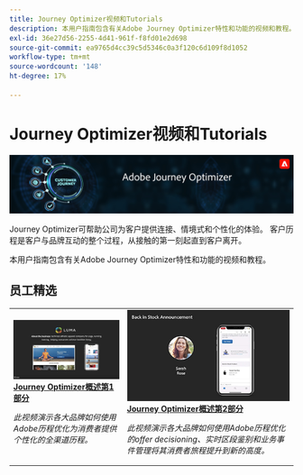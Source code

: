 ```yaml
---
title: Journey Optimizer视频和Tutorials
description: 本用户指南包含有关Adobe Journey Optimizer特性和功能的视频和教程。
exl-id: 36e27d56-2255-4d41-961f-f8fd01e2d698
source-git-commit: ea9765d4cc39c5d5346c0a3f120c6d109f8d1052
workflow-type: tm+mt
source-wordcount: '148'
ht-degree: 17%

---
```



# Journey Optimizer视频和Tutorials

![](./assets/ajo-banner.png)

Journey Optimizer可帮助公司为客户提供连接、情境式和个性化的体验。 客户历程是客户与品牌互动的整个过程，从接触的第一刻起直到客户离开。

本用户指南包含有关Adobe Journey Optimizer特性和功能的视频和教程。

## 员工精选
<table>
<tr>
  <td>
    <a href="./introduction/journey-optimizer-overview-part-1.md">
      <img alt="Journey Optimizer概述第1部分 — 交付全渠道历程（视频）" src="./assets/334174.jpg"/>
    </a>
    <div>
      <a href="./introduction/journey-optimizer-overview-part-1.md">
    <strong>Journey Optimizer概述第1部分  </strong>
    </a>
    </div>
    <p>
    <em>此视频演示各大品牌如何使用Adobe历程优化为消费者提供个性化的全渠道历程。</em>
    <p>
  </td>
    <td>
    <a href="./introduction/journey-optimizer-overview-part-2.md">
      <img alt="Journey Optimizer概述第2部分 — 交付全渠道历程（视频）" src="./assets/334175.jpg"/>
    </a>
    <div>
      <a href="./introduction/journey-optimizer-overview-part-2.md">
    <strong>Journey Optimizer概述第2部分  </strong>
    </a>
    </div>
    <p>
    <em>此视频演示各大品牌如何使用Adobe历程优化的offer decisioning、实时区段鉴别和业务事件管理将其消费者旅程提升到新的高度。</em>
    <p>
  </td>
</table>





